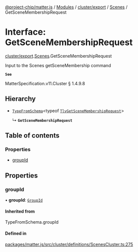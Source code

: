 [@project-chip/matter.js](../README.md) / [Modules](../modules.md) / [cluster/export](../modules/cluster_export.md) / [Scenes](../modules/cluster_export.Scenes.md) / GetSceneMembershipRequest

# Interface: GetSceneMembershipRequest

[cluster/export](../modules/cluster_export.md).[Scenes](../modules/cluster_export.Scenes.md).GetSceneMembershipRequest

Input to the Scenes getSceneMembership command

**`See`**

MatterSpecification.v11.Cluster § 1.4.9.8

## Hierarchy

- [`TypeFromSchema`](../modules/tlv_export.md#typefromschema)\<typeof [`TlvGetSceneMembershipRequest`](../modules/cluster_export.Scenes.md#tlvgetscenemembershiprequest)\>

  ↳ **`GetSceneMembershipRequest`**

## Table of contents

### Properties

- [groupId](cluster_export.Scenes.GetSceneMembershipRequest.md#groupid)

## Properties

### groupId

• **groupId**: [`GroupId`](../modules/datatype_export.md#groupid)

#### Inherited from

TypeFromSchema.groupId

#### Defined in

[packages/matter.js/src/cluster/definitions/ScenesCluster.ts:275](https://github.com/project-chip/matter.js/blob/904d0c9b952b91f28a21803759c5e5c66ee4d272/packages/matter.js/src/cluster/definitions/ScenesCluster.ts#L275)
